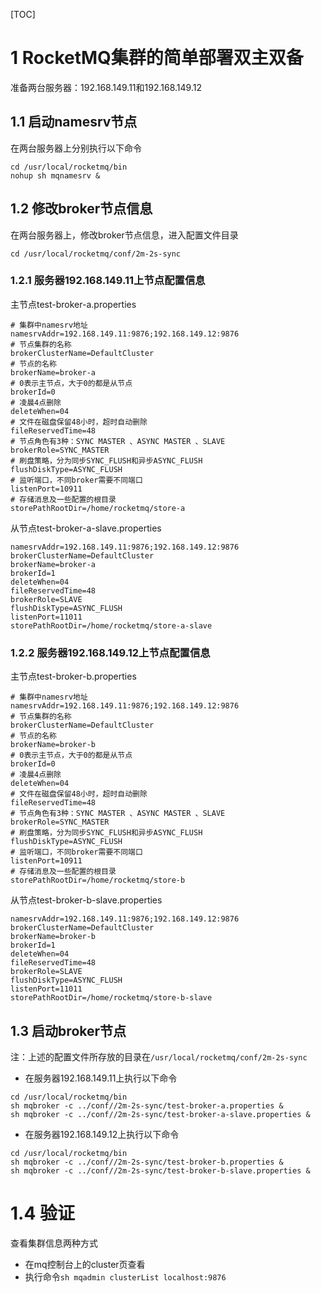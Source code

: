 [TOC]
# 1 RocketMQ集群的简单部署双主双备
准备两台服务器：192.168.149.11和192.168.149.12
## 1.1 启动namesrv节点
在两台服务器上分别执行以下命令
```
cd /usr/local/rocketmq/bin
nohup sh mqnamesrv &
```
## 1.2 修改broker节点信息
在两台服务器上，修改broker节点信息，进入配置文件目录
```
cd /usr/local/rocketmq/conf/2m-2s-sync
```
### 1.2.1 服务器192.168.149.11上节点配置信息
主节点test-broker-a.properties
```
# 集群中namesrv地址
namesrvAddr=192.168.149.11:9876;192.168.149.12:9876
# 节点集群的名称
brokerClusterName=DefaultCluster
# 节点的名称
brokerName=broker-a
# 0表示主节点，大于0的都是从节点
brokerId=0
# 凌晨4点删除
deleteWhen=04
# 文件在磁盘保留48小时，超时自动删除
fileReservedTime=48
# 节点角色有3种：SYNC MASTER 、ASYNC MASTER 、SLAVE
brokerRole=SYNC_MASTER
# 刷盘策略，分为同步SYNC_FLUSH和异步ASYNC_FLUSH
flushDiskType=ASYNC_FLUSH
# 监听端口，不同broker需要不同端口
listenPort=10911
# 存储消息及一些配置的根目录
storePathRootDir=/home/rocketmq/store-a
```
从节点test-broker-a-slave.properties
```
namesrvAddr=192.168.149.11:9876;192.168.149.12:9876
brokerClusterName=DefaultCluster
brokerName=broker-a
brokerId=1
deleteWhen=04
fileReservedTime=48
brokerRole=SLAVE
flushDiskType=ASYNC_FLUSH
listenPort=11011
storePathRootDir=/home/rocketmq/store-a-slave
```
### 1.2.2 服务器192.168.149.12上节点配置信息
主节点test-broker-b.properties
```
# 集群中namesrv地址
namesrvAddr=192.168.149.11:9876;192.168.149.12:9876
# 节点集群的名称
brokerClusterName=DefaultCluster
# 节点的名称
brokerName=broker-b
# 0表示主节点，大于0的都是从节点
brokerId=0
# 凌晨4点删除
deleteWhen=04
# 文件在磁盘保留48小时，超时自动删除
fileReservedTime=48
# 节点角色有3种：SYNC MASTER 、ASYNC MASTER 、SLAVE
brokerRole=SYNC_MASTER
# 刷盘策略，分为同步SYNC_FLUSH和异步ASYNC_FLUSH
flushDiskType=ASYNC_FLUSH
# 监听端口，不同broker需要不同端口
listenPort=10911
# 存储消息及一些配置的根目录
storePathRootDir=/home/rocketmq/store-b
```
从节点test-broker-b-slave.properties
```
namesrvAddr=192.168.149.11:9876;192.168.149.12:9876
brokerClusterName=DefaultCluster
brokerName=broker-b
brokerId=1
deleteWhen=04
fileReservedTime=48
brokerRole=SLAVE
flushDiskType=ASYNC_FLUSH
listenPort=11011
storePathRootDir=/home/rocketmq/store-b-slave
```
## 1.3 启动broker节点
注：上述的配置文件所存放的目录在`/usr/local/rocketmq/conf/2m-2s-sync`
- 在服务器192.168.149.11上执行以下命令
```
cd /usr/local/rocketmq/bin
sh mqbroker -c ../conf//2m-2s-sync/test-broker-a.properties &
sh mqbroker -c ../conf//2m-2s-sync/test-broker-a-slave.properties &
```
- 在服务器192.168.149.12上执行以下命令
```
cd /usr/local/rocketmq/bin
sh mqbroker -c ../conf//2m-2s-sync/test-broker-b.properties &
sh mqbroker -c ../conf//2m-2s-sync/test-broker-b-slave.properties &
```
# 1.4 验证
查看集群信息两种方式
- 在mq控制台上的cluster页查看
- 执行命令`sh mqadmin clusterList localhost:9876`